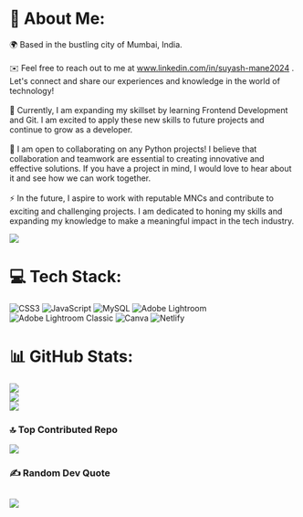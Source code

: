 # 💫 About Me:
🌍 Based in the bustling city of Mumbai, India.<br><br>✉️ Feel free to reach out to me at  www.linkedin.com/in/suyash-mane2024 . Let's connect and share our experiences and knowledge in the world of technology!<br><br>🧠 Currently, I am expanding my skillset by learning Frontend Development and Git. I am excited to apply these new skills to future projects and continue to grow as a developer.<br><br>🤝 I am open to collaborating on any Python projects! I believe that collaboration and teamwork are essential to creating innovative and effective solutions. If you have a project in mind, I would love to hear about it and see how we can work together.<br><br>⚡ In the future, I aspire to work with reputable MNCs and contribute to exciting and challenging projects. I am dedicated to honing my skills and expanding my knowledge to make a meaningful impact in the tech industry.

[![](https://visitcount.itsvg.in/api?id=suyashstr&icon=0&color=8)](https://visitcount.itsvg.in)<br>
# 💻 Tech Stack:
![CSS3](https://img.shields.io/badge/css3-%231572B6.svg?style=flat&logo=css3&logoColor=white) ![JavaScript](https://img.shields.io/badge/javascript-%23323330.svg?style=flat&logo=javascript&logoColor=%23F7DF1E) ![MySQL](https://img.shields.io/badge/mysql-%2300000f.svg?style=flat&logo=mysql&logoColor=white) ![Adobe Lightroom](https://img.shields.io/badge/Adobe%20Lightroom-31A8FF.svg?style=flat&logo=Adobe%20Lightroom&logoColor=white) ![Adobe Lightroom Classic](https://img.shields.io/badge/Adobe%20Lightroom%20Classic-31A8FF.svg?style=flat&logo=Adobe%20Lightroom%20Classic&logoColor=white) ![Canva](https://img.shields.io/badge/Canva-%2300C4CC.svg?style=flat&logo=Canva&logoColor=white) ![Netlify](https://img.shields.io/badge/netlify-%23000000.svg?style=flat&logo=netlify&logoColor=#00C7B7)<br>
# 📊 GitHub Stats:
![](https://github-readme-stats.vercel.app/api?username=suyashstr&theme=dark&hide_border=false&include_all_commits=true&count_private=false)<br/>
![](https://github-readme-streak-stats.herokuapp.com/?user=suyashstr&theme=dark&hide_border=false)<br/>
![](https://github-readme-stats.vercel.app/api/top-langs/?username=suyashstr&theme=dark&hide_border=false&include_all_commits=true&count_private=false&layout=compact)

### 🔝 Top Contributed Repo
![](https://github-contributor-stats.vercel.app/api?username=suyashstr&limit=5&theme=tokyonight&combine_all_yearly_contributions=true)

### ✍️ Random Dev Quote
![](https://quotes-github-readme.vercel.app/api?type=horizontal&theme=radical)
---


<!-- Proudly created with GPRM ( https://gprm.itsvg.in ) -->
